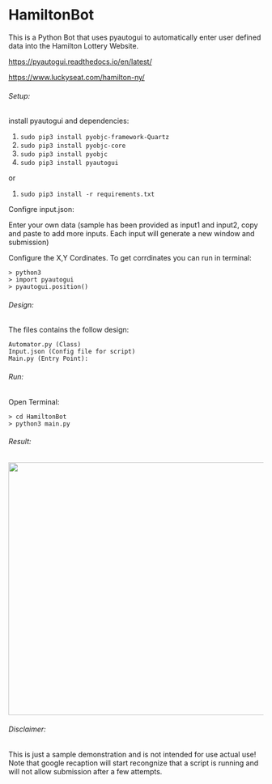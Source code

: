 HamiltonBot
=========

This is a Python Bot that uses pyautogui to automatically enter user defined data into the Hamilton Lottery Website.

https://pyautogui.readthedocs.io/en/latest/

https://www.luckyseat.com/hamilton-ny/

###### Setup:

install pyautogui and dependencies:

  1. ```sudo pip3 install pyobjc-framework-Quartz```
  2. ```sudo pip3 install pyobjc-core```
  3. ```sudo pip3 install pyobjc```
  4. ```sudo pip3 install pyautogui```

  or

  1. ```sudo pip3 install -r requirements.txt```
  
Configre input.json:

  Enter your own data (sample has been provided as input1 and input2, copy and paste to add more inputs. 
  Each input will generate a new window and submission)
  
  Configure the X,Y Cordinates. To get corrdinates you can run in terminal:
  
    > python3 
    > import pyautogui
    > pyautogui.position()
  
  
###### Design:
  The files contains the follow design:
	
    Automator.py (Class)
    Input.json (Config file for script)
    Main.py (Entry Point):

###### Run:

  Open Terminal:

    > cd HamiltonBot
    > python3 main.py
    
###### Result:

<img src="https://thumbs.gfycat.com/IcyKnobbyHornedviper-size_restricted.gif" width="800" height="500" />

###### Disclaimer:

This is just a sample demonstration and is not intended for use actual use!
Note that google recaption will start recongnize that a script is running and will not allow submission after a few attempts.

